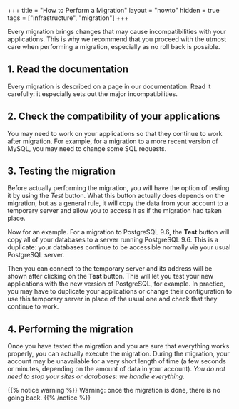 +++
title = "How to Perform a Migration"
layout = "howto"
hidden = true
tags = ["infrastructure", "migration"]
+++

Every migration brings changes that may cause incompatibilities with your applications. This is why we recommend that you proceed with the utmost care when performing a migration, especially as no roll back is possible.

## 1. Read the documentation

Every migration is described on a page in our documentation. Read it carefully: it especially sets out the major incompatibilities.

## 2. Check the compatibility of your applications

You may need to work on your applications so that they continue to work after migration. For example, for a migration to a more recent version of MySQL, you may need to change some SQL requests.

## 3. Testing the migration

Before actually performing the migration, you will have the option of testing it by using the *Test* button. What this button actually does depends on the migration, but as a general rule, it will copy the data from your account to a temporary server and allow you to access it as if the migration had taken place.

Now for an example. For a migration to PostgreSQL 9.6, the **Test** button will copy all of your databases to a server running PostgreSQL 9.6. This is a duplicate: your databases continue to be accessible normally via your usual PostgreSQL server.

Then you can connect to the temporary server and its address will be shown after clicking on the **Test** button. This will let you test your new applications with the new version of PostgreSQL, for example. In practice, you may have to duplicate your applications or change their configuration to use this temporary server in place of the usual one and check that they continue to work.

## 4. Performing the migration

Once you have tested the migration and you are sure that everything works properly, you can actually execute the migration. During the migration, your account may be unavailable for a very short length of time (a few seconds or minutes, depending on the amount of data in your account). *You do not need to stop your sites or databases: we handle everything*.

{{% notice warning %}}
Warning: once the migration is done, there is no going back.
{{% /notice %}}
